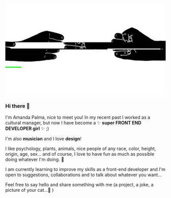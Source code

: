 <img src="/images/background.gif" alt="alt text" width="920" />

### Hi there 👋

I'm Amanda Palma, nice to meet you!
In my recent past I worked as a cultural manager, but now I have become a
✨ **super FRONT END DEVELOPER girl** ✨ ;)

I'm also **musician** and I love **design**!

I like psychology, plants, animals, nice people of any race, color, height, origin, age, sex... and of course, I love to have fun as much as possible doing whatever I'm doing. 👯

I am currently learning to improve my skills as a front-end developer and I'm open to suggestions, collaborations and to talk about whatever you want...

Feel free to say hello and share something with me (a project, a joke, a picture of your cat...💬 )
